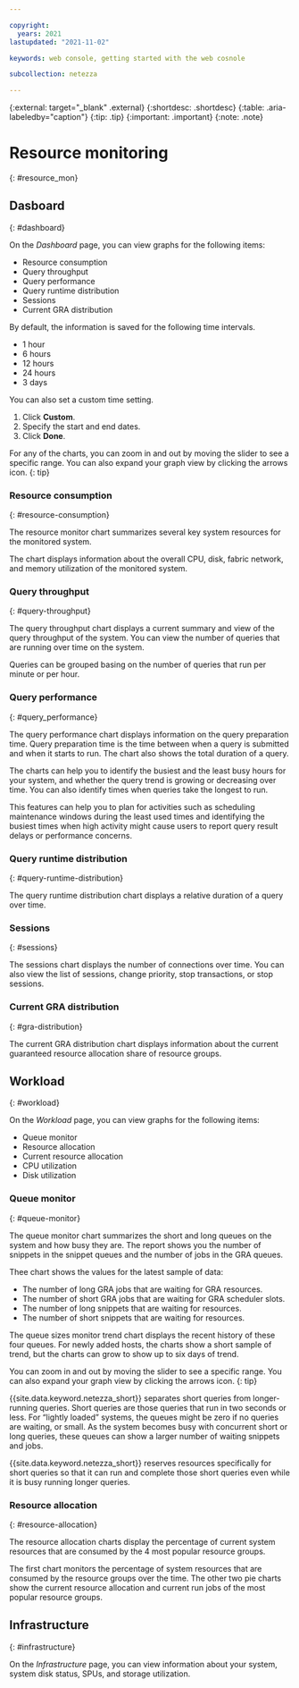 ```yaml
---

copyright:
  years: 2021
lastupdated: "2021-11-02"

keywords: web console, getting started with the web cosnole

subcollection: netezza

---
```


{:external: target="_blank" .external}
{:shortdesc: .shortdesc}
{:table: .aria-labeledby="caption"}
{:tip: .tip}
{:important: .important}
{:note: .note}

# Resource monitoring
{: #resource_mon}

## Dasboard
{: #dashboard}

On the *Dashboard* page, you can view graphs for the following items:

- Resource consumption
- Query throughput
- Query performance
- Query runtime distribution
- Sessions
- Current GRA distribution

By default, the information is saved for the following time intervals.

- 1 hour
- 6 hours
- 12 hours
- 24 hours
- 3 days

You can also set a custom time setting.

1. Click **Custom**.
1. Specify the start and end dates.
1. Click **Done**.

For any of the charts, you can zoom in and out by moving the slider to see a specific range. You can also expand your graph view by clicking the arrows icon.
{: tip}

### Resource consumption
{: #resource-consumption}

The resource monitor chart summarizes several key system resources for the monitored system.

The chart displays information about the overall CPU, disk, fabric network, and memory utilization of the monitored system.

### Query throughput
{: #query-throughput}

The query throughput chart displays a current summary and view of the query throughput of the system. You can view the number of queries that are running over time on the system.

Queries can be grouped basing on the number of queries that run per minute or per hour.

### Query performance
{: #query_performance}

The query performance chart displays information on the query preparation time. Query preparation time is the time between when a query is submitted and when it starts to run. The chart also shows the total duration of a query.

The charts can help you to identify the busiest and the least busy hours for your system, and whether the query trend is growing or decreasing over time. You can also identify times when queries take the longest to run.

This features can help you to plan for activities such as scheduling maintenance windows during the least used times and identifying the busiest times when high activity might cause users to report query result delays or performance concerns.

### Query runtime distribution
{: #query-runtime-distribution}

The query runtime distribution chart displays a relative duration of a query over time.

### Sessions
{: #sessions}

The sessions chart displays the number of connections over time. You can also view the list of sessions, change priority, stop transactions, or stop sessions.

### Current GRA distribution
{: #gra-distribution}

The current GRA distribution chart displays information about the current guaranteed resource allocation share of resource groups.

## Workload
{: #workload}

On the *Workload* page, you can view graphs for the following items:

- Queue monitor
- Resource allocation
- Current resource allocation
- CPU utilization
- Disk utilization

### Queue monitor
{: #queue-monitor}

The queue monitor chart summarizes the short and long queues on the system and how busy they are. The report shows you the number of snippets in the snippet queues and the number of jobs in the GRA queues.

Thee chart shows the values for the latest sample of data:

- The number of long GRA jobs that are waiting for GRA resources.
- The number of short GRA jobs that are waiting for GRA scheduler slots.
- The number of long snippets that are waiting for resources.
- The number of short snippets that are waiting for resources.

The queue sizes monitor trend chart displays the recent history of these four queues. For newly added hosts, the charts show a short sample of trend, but the charts can grow to show up to six days of trend.

You can zoom in and out by moving the slider to see a specific range. You can also expand your graph view by clicking the arrows icon.
{: tip}

{{site.data.keyword.netezza_short}} separates short queries from longer-running queries. Short queries are those queries that run in two seconds or less. For “lightly loaded” systems, the queues might be zero if no queries are waiting, or small. As the system becomes busy with concurrent short or long queries, these queues can show a larger number of waiting snippets and jobs.

{{site.data.keyword.netezza_short}} reserves resources specifically for short queries so that it can run and complete those short queries even while it is busy running longer queries.

### Resource allocation
{: #resource-allocation}

The resource allocation charts display the percentage of current system resources that are consumed by the 4 most popular resource groups.

The first chart monitors the percentage of system resources that are consumed by the resource groups over the time. The other two pie charts show the current resource allocation and current run jobs of the most popular resource groups.

## Infrastructure
{: #infrastructure}

On the *Infrastructure* page, you can view information about your system, system disk status, SPUs, and storage utilization.
